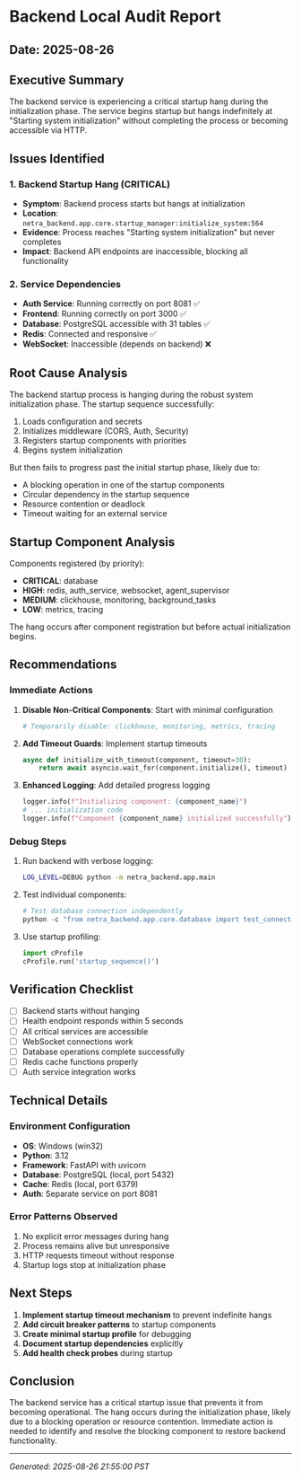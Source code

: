 # Backend Local Audit Report
## Date: 2025-08-26

## Executive Summary
The backend service is experiencing a critical startup hang during the initialization phase. The service begins startup but hangs indefinitely at "Starting system initialization" without completing the process or becoming accessible via HTTP.

## Issues Identified

### 1. Backend Startup Hang (CRITICAL)
- **Symptom**: Backend process starts but hangs at initialization
- **Location**: `netra_backend.app.core.startup_manager:initialize_system:564`
- **Evidence**: Process reaches "Starting system initialization" but never completes
- **Impact**: Backend API endpoints are inaccessible, blocking all functionality

### 2. Service Dependencies
- **Auth Service**: Running correctly on port 8081 ✅
- **Frontend**: Running correctly on port 3000 ✅
- **Database**: PostgreSQL accessible with 31 tables ✅
- **Redis**: Connected and responsive ✅
- **WebSocket**: Inaccessible (depends on backend) ❌

## Root Cause Analysis

The backend startup process is hanging during the robust system initialization phase. The startup sequence successfully:
1. Loads configuration and secrets
2. Initializes middleware (CORS, Auth, Security)
3. Registers startup components with priorities
4. Begins system initialization

But then fails to progress past the initial startup phase, likely due to:
- A blocking operation in one of the startup components
- Circular dependency in the startup sequence
- Resource contention or deadlock
- Timeout waiting for an external service

## Startup Component Analysis

Components registered (by priority):
- **CRITICAL**: database
- **HIGH**: redis, auth_service, websocket, agent_supervisor
- **MEDIUM**: clickhouse, monitoring, background_tasks
- **LOW**: metrics, tracing

The hang occurs after component registration but before actual initialization begins.

## Recommendations

### Immediate Actions
1. **Disable Non-Critical Components**: Start with minimal configuration
   ```python
   # Temporarily disable: clickhouse, monitoring, metrics, tracing
   ```

2. **Add Timeout Guards**: Implement startup timeouts
   ```python
   async def initialize_with_timeout(component, timeout=30):
       return await asyncio.wait_for(component.initialize(), timeout)
   ```

3. **Enhanced Logging**: Add detailed progress logging
   ```python
   logger.info(f"Initializing component: {component_name}")
   # ... initialization code
   logger.info(f"Component {component_name} initialized successfully")
   ```

### Debug Steps
1. Run backend with verbose logging:
   ```bash
   LOG_LEVEL=DEBUG python -m netra_backend.app.main
   ```

2. Test individual components:
   ```python
   # Test database connection independently
   python -c "from netra_backend.app.core.database import test_connection; test_connection()"
   ```

3. Use startup profiling:
   ```python
   import cProfile
   cProfile.run('startup_sequence()')
   ```

## Verification Checklist

- [ ] Backend starts without hanging
- [ ] Health endpoint responds within 5 seconds
- [ ] All critical services are accessible
- [ ] WebSocket connections work
- [ ] Database operations complete successfully
- [ ] Redis cache functions properly
- [ ] Auth service integration works

## Technical Details

### Environment Configuration
- **OS**: Windows (win32)
- **Python**: 3.12
- **Framework**: FastAPI with uvicorn
- **Database**: PostgreSQL (local, port 5432)
- **Cache**: Redis (local, port 6379)
- **Auth**: Separate service on port 8081

### Error Patterns Observed
1. No explicit error messages during hang
2. Process remains alive but unresponsive
3. HTTP requests timeout without response
4. Startup logs stop at initialization phase

## Next Steps

1. **Implement startup timeout mechanism** to prevent indefinite hangs
2. **Add circuit breaker patterns** to startup components
3. **Create minimal startup profile** for debugging
4. **Document startup dependencies** explicitly
5. **Add health check probes** during startup

## Conclusion

The backend service has a critical startup issue that prevents it from becoming operational. The hang occurs during the initialization phase, likely due to a blocking operation or resource contention. Immediate action is needed to identify and resolve the blocking component to restore backend functionality.

---
*Generated: 2025-08-26 21:55:00 PST*
